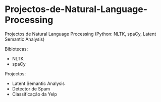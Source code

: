 # Projectos-de-Natural-Language-Processing
Projectos de Natural Language Processing (Python: NLTK, spaCy, Latent Semantic Analysis)

Bibiotecas:
- NLTK
- spaCy

Projectos:
- Latent Semantic Analysis
- Detector de Spam
- Classificação da Yelp
